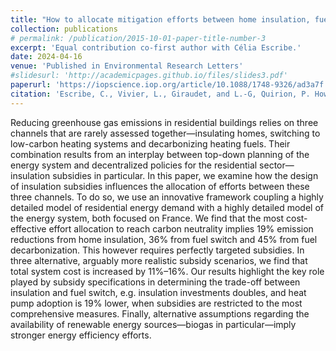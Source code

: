 ```yaml
---
title: "How to allocate mitigation efforts between home insulation, fuel switch and fuel decarbonization? Insights from the French residential sector."
collection: publications
# permalink: /publication/2015-10-01-paper-title-number-3
excerpt: 'Equal contribution co-first author with Célia Escribe.'
date: 2024-04-16
venue: 'Published in Environmental Research Letters'
#slidesurl: 'http://academicpages.github.io/files/slides3.pdf'
paperurl: 'https://iopscience.iop.org/article/10.1088/1748-9326/ad3a7f'
citation: 'Escribe, C., Vivier, L., Giraudet, and L.-G, Quirion, P. How to allocate mitigation efforts between home insulation, fuel switch and fuel decarbonization? Insights from the French residential sector. Environmental Research Letters, 2024.'
---
```


Reducing greenhouse gas emissions in residential buildings relies on three channels that are rarely assessed together—insulating homes, switching to low-carbon heating systems and decarbonizing heating fuels. Their combination results from an interplay between top-down planning of the energy system and decentralized policies for the residential sector—insulation subsidies in particular. In this paper, we examine how the design of insulation subsidies influences the allocation of efforts between these three channels. To do so, we use an innovative framework coupling a highly detailed model of residential energy demand with a highly detailed model of the energy system, both focused on France. We find that the most cost-effective effort allocation to reach carbon neutrality implies 19% emission reductions from home insulation, 36% from fuel switch and 45% from fuel decarbonization. This however requires perfectly targeted subsidies. In three alternative, arguably more realistic subsidy scenarios, we find that total system cost is increased by 11%–16%. Our results highlight the key role played by subsidy specifications in determining the trade-off between insulation and fuel switch, e.g. insulation investments doubles, and heat pump adoption is 19% lower, when subsidies are restricted to the most comprehensive measures. Finally, alternative assumptions regarding the availability of renewable energy sources—biogas in particular—imply stronger energy efficiency efforts.